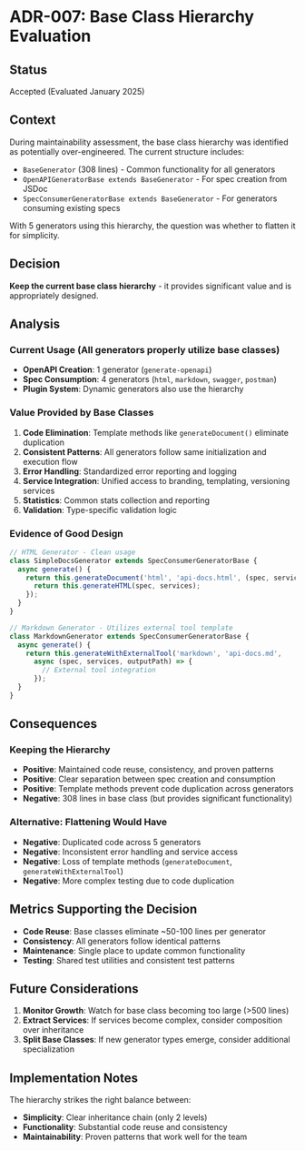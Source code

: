 # ADR-007: Base Class Hierarchy Evaluation

## Status
Accepted (Evaluated January 2025)

## Context
During maintainability assessment, the base class hierarchy was identified as potentially over-engineered. The current structure includes:

- `BaseGenerator` (308 lines) - Common functionality for all generators
- `OpenAPIGeneratorBase extends BaseGenerator` - For spec creation from JSDoc
- `SpecConsumerGeneratorBase extends BaseGenerator` - For generators consuming existing specs

With 5 generators using this hierarchy, the question was whether to flatten it for simplicity.

## Decision
**Keep the current base class hierarchy** - it provides significant value and is appropriately designed.

## Analysis

### Current Usage (All generators properly utilize base classes)
- **OpenAPI Creation**: 1 generator (`generate-openapi`)
- **Spec Consumption**: 4 generators (`html`, `markdown`, `swagger`, `postman`)
- **Plugin System**: Dynamic generators also use the hierarchy

### Value Provided by Base Classes

1. **Code Elimination**: Template methods like `generateDocument()` eliminate duplication
2. **Consistent Patterns**: All generators follow same initialization and execution flow
3. **Error Handling**: Standardized error reporting and logging
4. **Service Integration**: Unified access to branding, templating, versioning services
5. **Statistics**: Common stats collection and reporting
6. **Validation**: Type-specific validation logic

### Evidence of Good Design

```javascript
// HTML Generator - Clean usage
class SimpleDocsGenerator extends SpecConsumerGeneratorBase {
  async generate() {
    return this.generateDocument('html', 'api-docs.html', (spec, services) => {
      return this.generateHTML(spec, services);
    });
  }
}

// Markdown Generator - Utilizes external tool template
class MarkdownGenerator extends SpecConsumerGeneratorBase {
  async generate() {
    return this.generateWithExternalTool('markdown', 'api-docs.md', 
      async (spec, services, outputPath) => {
        // External tool integration
      });
  }
}
```

## Consequences

### Keeping the Hierarchy
- **Positive**: Maintained code reuse, consistency, and proven patterns
- **Positive**: Clear separation between spec creation and consumption
- **Positive**: Template methods prevent code duplication across generators
- **Negative**: 308 lines in base class (but provides significant functionality)

### Alternative: Flattening Would Have
- **Negative**: Duplicated code across 5 generators
- **Negative**: Inconsistent error handling and service access
- **Negative**: Loss of template methods (`generateDocument`, `generateWithExternalTool`)
- **Negative**: More complex testing due to code duplication

## Metrics Supporting the Decision

- **Code Reuse**: Base classes eliminate ~50-100 lines per generator
- **Consistency**: All generators follow identical patterns
- **Maintenance**: Single place to update common functionality
- **Testing**: Shared test utilities and consistent test patterns

## Future Considerations

1. **Monitor Growth**: Watch for base class becoming too large (>500 lines)
2. **Extract Services**: If services become complex, consider composition over inheritance
3. **Split Base Classes**: If new generator types emerge, consider additional specialization

## Implementation Notes

The hierarchy strikes the right balance between:
- **Simplicity**: Clear inheritance chain (only 2 levels)
- **Functionality**: Substantial code reuse and consistency
- **Maintainability**: Proven patterns that work well for the team